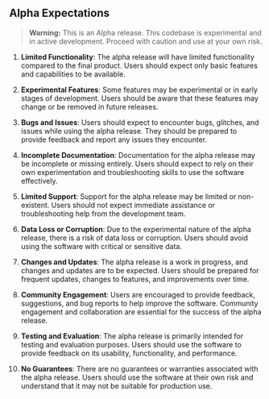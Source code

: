 ## Alpha Expectations

> **Warning:** This is an Alpha release. This codebase is experimental and in active development. Proceed with caution and use at your own risk.

1. **Limited Functionality**: The alpha release will have limited functionality compared to the final product. Users should expect only basic features and capabilities to be available.

2. **Experimental Features**: Some features may be experimental or in early stages of development. Users should be aware that these features may change or be removed in future releases.

3. **Bugs and Issues**: Users should expect to encounter bugs, glitches, and issues while using the alpha release. They should be prepared to provide feedback and report any issues they encounter.

4. **Incomplete Documentation**: Documentation for the alpha release may be incomplete or missing entirely. Users should expect to rely on their own experimentation and troubleshooting skills to use the software effectively.

5. **Limited Support**: Support for the alpha release may be limited or non-existent. Users should not expect immediate assistance or troubleshooting help from the development team.

6. **Data Loss or Corruption**: Due to the experimental nature of the alpha release, there is a risk of data loss or corruption. Users should avoid using the software with critical or sensitive data.

7. **Changes and Updates**: The alpha release is a work in progress, and changes and updates are to be expected. Users should be prepared for frequent updates, changes to features, and improvements over time.

8. **Community Engagement**: Users are encouraged to provide feedback, suggestions, and bug reports to help improve the software. Community engagement and collaboration are essential for the success of the alpha release.

9. **Testing and Evaluation**: The alpha release is primarily intended for testing and evaluation purposes. Users should use the software to provide feedback on its usability, functionality, and performance.

10. **No Guarantees**: There are no guarantees or warranties associated with the alpha release. Users should use the software at their own risk and understand that it may not be suitable for production use.
